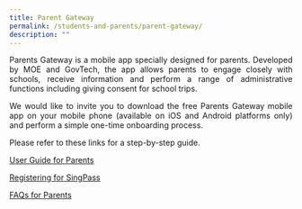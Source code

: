 ```yaml
---
title: Parent Gateway
permalink: /students-and-parents/parent-gateway/
description: ""
---
```

<p style="text-align: justify;">Parents Gateway is a mobile app specially designed for parents. Developed by MOE and GovTech, the app allows parents to engage closely with schools, receive information and perform a range of administrative functions including giving consent for school trips. </p>

<p style="text-align: justify;">We would like to invite you to download the free Parents Gateway mobile app on your mobile phone (available on iOS and Android platforms only) and perform a simple one-time onboarding process. </p>

Please refer to these links for a step-by-step guide.

<a href="/files/Parent%20Gateway/PG%20-%20User%20Guide%20for%20Parents.pdf" target="_blank">User Guide for Parents</a>

<a href="/files/Parent%20Gateway/Parent%20Gateway/PG%20-%20Registering%20for%20SingPass.pdf" target="_blank">Registering for SingPass</a>

<a href="/files/Parent%20Gateway/PG%20FAQs%20for%20Parents.pdf" target="_blank">FAQs for Parents</a>